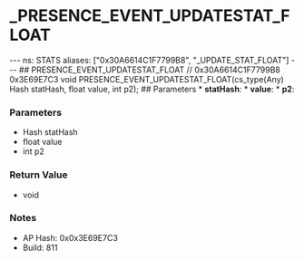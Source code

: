 # _PRESENCE_EVENT_UPDATESTAT_FLOAT

--- ns: STATS aliases: ["0x30A6614C1F7799B8", "_UPDATE_STAT_FLOAT"] --- ## PRESENCE_EVENT_UPDATESTAT_FLOAT  // 0x30A6614C1F7799B8 0x3E69E7C3 void PRESENCE_EVENT_UPDATESTAT_FLOAT(cs_type(Any) Hash statHash, float value, int p2);  ## Parameters * **statHash**: * **value**: * **p2**:

### Parameters
* Hash statHash
* float value
* int p2

### Return Value
* void

### Notes
* AP Hash: 0x0x3E69E7C3
* Build: 811

